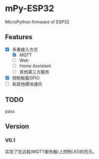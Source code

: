 # mPy-ESP32
MicroPython firmware of ESP32

## Features

- [x] 多重接入方式
  - [x] MQTT 
  - [ ] Web
  - [ ] Home Assistant
  - [ ] 其他第三方服务
- [x] 控制板载GPIO
- [ ] 和其他模块通讯

## TODO

pass

## Version

### V0.1

实现了在远程(MQTT服务器)上控制LED的亮灭。